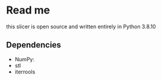# Read me
this slicer is open source and written entirely in Python 3.8.10

## Dependencies
- NumPy: 
- stl
- iterrools